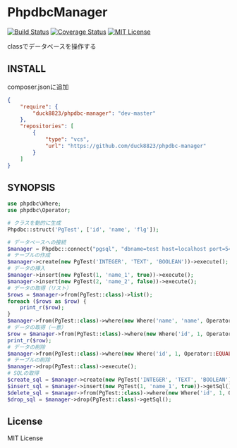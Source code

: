 # PhpdbcManager
[![Build Status](https://travis-ci.org/duck8823/phpdbc-manager.svg?branch=master)](https://travis-ci.org/duck8823/phpdbc-manager)
[![Coverage Status](http://coveralls.io/repos/github/duck8823/phpdbc-manager/badge.svg?branch=master)](https://coveralls.io/github/duck8823/phpdbc-manager?branch=master)
[![MIT License](http://img.shields.io/badge/license-MIT-blue.svg?style=flat)](LICENSE)  
  
classでデータベースを操作する  
  
## INSTALL
composer.jsonに追加
```json
{
    "require": {
        "duck8823/phpdbc-manager": "dev-master"
    },
    "repositories": [
        {
            "type": "vcs",
            "url": "https://github.com/duck8823/phpdbc-manager"
        }
    ]
}
```
  
## SYNOPSIS
```php
use phpdbc\Where;
use phpdbc\Operator;

# クラスを動的に生成
Phpdbc::struct('PgTest', ['id', 'name', 'flg']);

# データベースへの接続
$manager = Phpdbc::connect("pgsql", "dbname=test host=localhost port=5432", 'postgres');
# テーブルの作成
$manager->create(new PgTest('INTEGER', 'TEXT', 'BOOLEAN'))->execute();
# データの挿入
$manager->insert(new PgTest(1, 'name_1', true))->execute();
$manager->insert(new PgTest(2, 'name_2', false))->execute();
# データの取得（リスト）
$rows = $manager->from(PgTest::class)->list();
foreach ($rows as $row) {
	print_r($row);
}
$manager->from(PgTest::class)->where(new Where('name', 'name', Operator::LIKE()))->list();
# データの取得（一意）
$row = $manager->from(PgTest::class)->where(new Where('id', 1, Operator::EQUAL()))->singleResult();
print_r($row);
# データの削除
$manager->from(PgTest::class)->where(new Where('id', 1, Operator::EQUAL()))->delete()->execute();
# テーブルの削除
$manager->drop(PgTest::class)->execute();
# SQLの取得
$create_sql = $manager->create(new PgTest('INTEGER', 'TEXT', 'BOOLEAN'))->getSql();
$insert_sql = $manager->insert(new PgTest(1, 'name_1', true))->getSql();
$delete_sql = $manager->from(PgTest::class)->where(new Where('id', 1, Operator::EQUAL()))->delete()->getSql();
$drop_sql = $manager->drop(PgTest::class)->getSql();
```

## License
MIT License